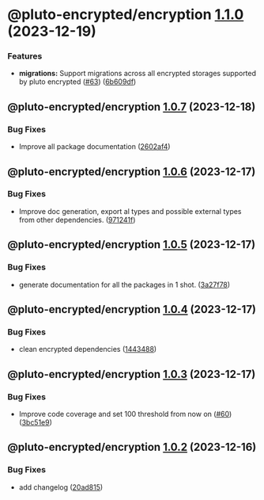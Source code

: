 # @pluto-encrypted/encryption [1.1.0](https://github.com/elribonazo/pluto-encrypted/compare/@pluto-encrypted/encryption@1.0.7...@pluto-encrypted/encryption@1.1.0) (2023-12-19)


### Features

* **migrations:** Support migrations across all encrypted storages supported by pluto encrypted ([#63](https://github.com/elribonazo/pluto-encrypted/issues/63)) ([6b609df](https://github.com/elribonazo/pluto-encrypted/commit/6b609df8cf893a269fc0c1f8026db0caa6098ac5))

## @pluto-encrypted/encryption [1.0.7](https://github.com/elribonazo/pluto-encrypted/compare/@pluto-encrypted/encryption@1.0.6...@pluto-encrypted/encryption@1.0.7) (2023-12-18)


### Bug Fixes

* Improve all package documentation ([2602af4](https://github.com/elribonazo/pluto-encrypted/commit/2602af4f37f97eb2f70d39d79eb3c3e715e7cead))

## @pluto-encrypted/encryption [1.0.6](https://github.com/elribonazo/pluto-encrypted/compare/@pluto-encrypted/encryption@1.0.5...@pluto-encrypted/encryption@1.0.6) (2023-12-17)


### Bug Fixes

* Improve doc generation, export al types and possible external types from other dependencies. ([971241f](https://github.com/elribonazo/pluto-encrypted/commit/971241fd26aca33a0c1b8f01e36c56a9c8a8202c))

## @pluto-encrypted/encryption [1.0.5](https://github.com/elribonazo/pluto-encrypted/compare/@pluto-encrypted/encryption@1.0.4...@pluto-encrypted/encryption@1.0.5) (2023-12-17)


### Bug Fixes

* generate documentation for all the packages in 1 shot. ([3a27f78](https://github.com/elribonazo/pluto-encrypted/commit/3a27f78d122855a353efe814fdb7e48e0222ade2))

## @pluto-encrypted/encryption [1.0.4](https://github.com/elribonazo/pluto-encrypted/compare/@pluto-encrypted/encryption@1.0.3...@pluto-encrypted/encryption@1.0.4) (2023-12-17)


### Bug Fixes

* clean encrypted dependencies ([1443488](https://github.com/elribonazo/pluto-encrypted/commit/14434886507fd18bda5b562da57d852fc8e19648))

## @pluto-encrypted/encryption [1.0.3](https://github.com/elribonazo/pluto-encrypted/compare/@pluto-encrypted/encryption@1.0.2...@pluto-encrypted/encryption@1.0.3) (2023-12-17)


### Bug Fixes

* Improve code coverage and set 100 threshold from now on ([#60](https://github.com/elribonazo/pluto-encrypted/issues/60)) ([3bc51e9](https://github.com/elribonazo/pluto-encrypted/commit/3bc51e93b95a14611ea0799f5d7c22bfd69bb21a))

## @pluto-encrypted/encryption [1.0.2](https://github.com/elribonazo/pluto-encrypted/compare/@pluto-encrypted/encryption@1.0.1...@pluto-encrypted/encryption@1.0.2) (2023-12-16)


### Bug Fixes

* add changelog ([20ad815](https://github.com/elribonazo/pluto-encrypted/commit/20ad81572085922aafdf5ce0978c17af3125f6e4))
